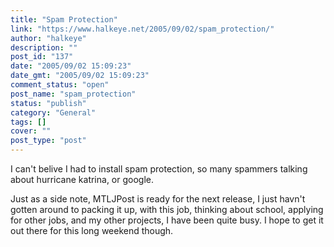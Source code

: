 ```yaml
---
title: "Spam Protection"
link: "https://www.halkeye.net/2005/09/02/spam_protection/"
author: "halkeye"
description: ""
post_id: "137"
date: "2005/09/02 15:09:23"
date_gmt: "2005/09/02 15:09:23"
comment_status: "open"
post_name: "spam_protection"
status: "publish"
category: "General"
tags: []
cover: ""
post_type: "post"
---
```


I can't belive I had to install spam protection, so many spammers talking about hurricane katrina, or google.

  

Just as a side note, MTLJPost is ready for the next release, I just havn't gotten around to packing it up, with this job, thinking about school, applying for other jobs, and my other projects, I have been quite busy. I hope to get it out there for this long weekend though.